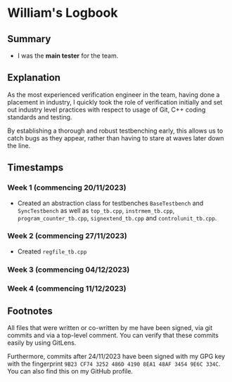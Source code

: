 # William's Logbook

## Summary

- I was the **main tester** for the team.


## Explanation

As the most experienced verification engineer in the team, having done
a placement in industry, I quickly took the role of verification initially
and set out industry level practices with respect to usage of Git, C++ 
coding standards and testing. 

By establishing a thorough and robust testbenching early, this allows 
us to catch bugs as they appear, rather than having to stare at waves 
later down the line.


## Timestamps

### Week 1 (commencing 20/11/2023)

- Created an abstraction class for testbenches `BaseTestbench` and
`SyncTestbench` as well as `top_tb.cpp`, `instrmem_tb.cpp`, 
`program_counter_tb.cpp`, `signextend_tb.cpp` and `controlunit_tb.cpp`.

### Week 2 (commencing 27/11/2023)

- Created `regfile_tb.cpp`

### Week 3 (commencing 04/12/2023)

### Week 4 (commencing 11/12/2023)


## Footnotes

All files that were written or co-written by me have been signed, via git 
commits and via a top-level comment. You can verify that these commits easily
by using GitLens. 

Furthermore, commits after 24/11/2023 have been signed with
my GPG key with the fingerprint 
`9B23 CF74 3252 486D 4190 8EA1 48AF 3454 9E6C 334C`. You can also find this on
my GitHub profile.
